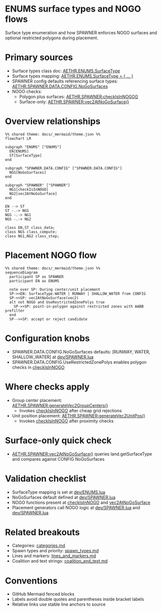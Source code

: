 # ENUMS surface types and NOGO flows

Surface type enumeration and how SPAWNER enforces NOGO surfaces and optional restricted polygons during placement.

# Primary sources

- Surface types class doc: [AETHR.ENUMS.SurfaceType](https://github.com/Gh0st352/AETHR/blob/main/dev/ENUMS.lua#L50)
- Surface types mapping: [AETHR.ENUMS.SurfaceType = { ... }](https://github.com/Gh0st352/AETHR/blob/main/dev/ENUMS.lua#L365)
- SPAWNER config defaults referencing surface types: [AETHR.SPAWNER.DATA.CONFIG.NoGoSurfaces](https://github.com/Gh0st352/AETHR/blob/main/dev/SPAWNER.lua#L108)
- NOGO checks:
  - Polygon plus surfaces: [AETHR.SPAWNER:checkIsInNOGO()](https://github.com/Gh0st352/AETHR/blob/main/dev/SPAWNER.lua#L2085)
  - Surface-only: [AETHR.SPAWNER:vec2AtNoGoSurface()](https://github.com/Gh0st352/AETHR/blob/main/dev/SPAWNER.lua#L2128)

# Overview relationships

```mermaid
%% shared theme: docs/_mermaid/theme.json %%
flowchart LR

subgraph "ENUMS" ["ENUMS"]
  EN[ENUMS]
  ST[SurfaceType]
end

subgraph "SPAWNER.DATA.CONFIG" ["SPAWNER.DATA.CONFIG"]
  NGS[NoGoSurfaces]
end

subgraph "SPAWNER" ["SPAWNER"]
  NG1[checkIsInNOGO]
  NG2[vec2AtNoGoSurface]
end

EN --> ST
ST -.-> NGS
NGS -.-> NG1
NGS -.-> NG2

class EN,ST class_data;
class NGS class_compute;
class NG1,NG2 class_step;
```

# Placement NOGO flow

```mermaid
%% shared theme: docs/_mermaid/theme.json %%
sequenceDiagram
  participant SP as SPAWNER
  participant EN as ENUMS

  note over SP: During center/unit placement
  SP->>EN: SurfaceType.WATER | RUNWAY | SHALLOW_WATER from CONFIG
  SP->>SP: vec2AtNoGoSurface(vec2)
  alt not NOGO and UseRestrictedZonePolys true
    SP->>SP: point-in-polygon against restricted zones with AABB prefilter
  end
  SP-->>SP: accept or reject candidate
```

# Configuration knobs

- SPAWNER.DATA.CONFIG.NoGoSurfaces defaults: [RUNWAY, WATER, SHALLOW_WATER] at [dev/SPAWNER.lua](https://github.com/Gh0st352/AETHR/blob/main/dev/SPAWNER.lua#L108)
- SPAWNER.DATA.CONFIG.UseRestrictedZonePolys enables polygon checks in [checkIsInNOGO](https://github.com/Gh0st352/AETHR/blob/main/dev/SPAWNER.lua#L2085)

# Where checks apply

- Group center placement: [AETHR.SPAWNER:generateVec2GroupCenters()](https://github.com/Gh0st352/AETHR/blob/main/dev/SPAWNER.lua#L1067)
  - Invokes [checkIsInNOGO](https://github.com/Gh0st352/AETHR/blob/main/dev/SPAWNER.lua#L2085) after cheap grid rejections
- Unit position placement: [AETHR.SPAWNER:generateVec2UnitPos()](https://github.com/Gh0st352/AETHR/blob/main/dev/SPAWNER.lua#L1299)
  - Invokes [checkIsInNOGO](https://github.com/Gh0st352/AETHR/blob/main/dev/SPAWNER.lua#L2085) after proximity checks

# Surface-only quick check

- [AETHR.SPAWNER:vec2AtNoGoSurface()](https://github.com/Gh0st352/AETHR/blob/main/dev/SPAWNER.lua#L2128) queries land.getSurfaceType and compares against CONFIG NoGoSurfaces

# Validation checklist

- SurfaceType mapping is set at [dev/ENUMS.lua](https://github.com/Gh0st352/AETHR/blob/main/dev/ENUMS.lua#L365)
- NoGoSurfaces default defined at [dev/SPAWNER.lua](https://github.com/Gh0st352/AETHR/blob/main/dev/SPAWNER.lua#L108)
- NOGO functions present at [checkIsInNOGO](https://github.com/Gh0st352/AETHR/blob/main/dev/SPAWNER.lua#L2085) and [vec2AtNoGoSurface](https://github.com/Gh0st352/AETHR/blob/main/dev/SPAWNER.lua#L2128)
- Placement generators call NOGO logic at [dev/SPAWNER.lua](https://github.com/Gh0st352/AETHR/blob/main/dev/SPAWNER.lua#L1227) and [dev/SPAWNER.lua](https://github.com/Gh0st352/AETHR/blob/main/dev/SPAWNER.lua#L1505)

# Related breakouts

- Categories: [categories.md](./categories.md)
- Spawn types and priority: [spawn_types.md](./spawn_types.md)
- Lines and markers: [lines_and_markers.md](./lines_and_markers.md)
- Coalition and text strings: [coalition_and_text.md](./coalition_and_text.md)

# Conventions

- GitHub Mermaid fenced blocks
- Labels avoid double quotes and parentheses inside bracket labels
- Relative links use stable line anchors to source